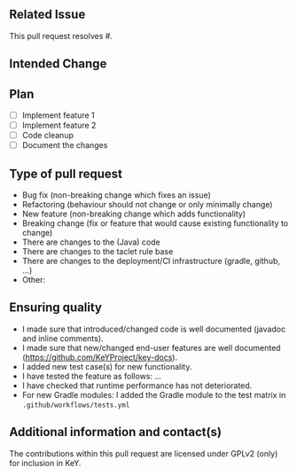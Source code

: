 <!--
Thanks for submitting this pull request for KeY.
Since the project has a strict review policy, please make the
reviewer's job easier by providing the necessary information
in the text below. The comments can be deleted, but may also 
remain since they will be invisible when showing the PR.
-->

## Related Issue

<!-- Please remove if this PR is not related to an issue. -->
<!-- Please add number if it is in answer to an issue. -->
This pull request resolves #.

## Intended Change

<!-- Please give a brief description of what behaviour changes and 
     why it should be changed. -->

## Plan

<!-- If this pull request is not yet finished, but has open jobs,
     please list them here. It helps others to estimate the state of this
     PR. This list can and should be adapted as the PR develops.
     Items should be crossed out when finished, not deleted.
     
     Remove the section if the PR was finished at submission time.
     The following items are examples:
-->
* [ ] Implement feature 1
* [ ] Implement feature 2
* [ ] Code cleanup
* [ ] Document the changes

## Type of pull request

<!--- What types of changes does your code introduce? 
      Delete those lines that do not apply.      
-->

- Bug fix (non-breaking change which fixes an issue)
- Refactoring (behaviour should not change or only minimally change)
- New feature (non-breaking change which adds functionality)
- Breaking change (fix or feature that would cause existing functionality to change)
- There are changes to the (Java) code
- There are changes to the taclet rule base
- There are changes to the deployment/CI infrastructure (gradle, github, ...)
- Other: 

## Ensuring quality

<!--- How did you make sure that the proposed change improves the code base? 
      Delete those lines that do not apply.
      Please make an effort to delete as few lines as possible. :-)
-->
    
- I made sure that introduced/changed code is well documented (javadoc and inline comments).
- I made sure that new/changed end-user features are well documented (https://github.com/KeYProject/key-docs).
- I added new test case(s) for new functionality.
- I have tested the feature as follows: ...
- I have checked that runtime performance has not deteriorated.
- For new Gradle modules: I added the Gradle module to the test matrix in
  `.github/workflows/tests.yml`

## Additional information and contact(s)

<!-- Add further information to help the reviewer understand the request.
     Leave empty if you are sure the reviewer does not need more
     
     Who apart from yourself is involved in this pull request?
     Use @mentions to refer to them here.
     Use Co-Authored-By in your git commits if applicable. -->
     
<!-- DRAFT MODE: Please note that on the button to submit this pull
     request you can select between submitting a merge-ready request
     or one in draft mode (still evolving). 
     Please use the draft mode unless you think that your proposal
     should be brought onto master in the current form. -->

The contributions within this pull request are licensed under GPLv2 (only) for inclusion in KeY.
